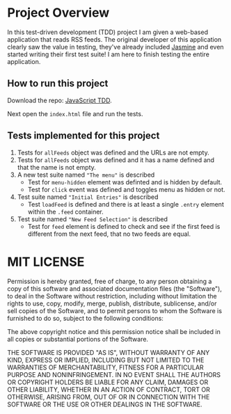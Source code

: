 # Project Overview

In this test-driven development (TDD) project I am given a web-based application that reads RSS feeds. The original developer of this application clearly saw the value in testing, they've already included [Jasmine](http://jasmine.github.io/) and even started writing their first test suite! I am here to finish testing the entire application. 

## How to run this project

Download the repo: [JavaScript TDD](https://github.com/Rolln/FEND-Feed-Reader.git).

Next open the `index.html` file and run the tests. 

## Tests implemented for this project

1. Tests for `allFeeds` object was defined and the URLs are not empty.
2. Tests for `allFeeds` object was defined and it has a name defined and that the name is not empty.
3. A new test suite named `"The menu"` is described
    * Test for `menu-hidden` element was definted and is hidden by default.
    * Test for `click` event was defined and toggles menu as hidden or not.
4. Test suite named `"Initial Entries"` is described
    * Test `loadFeed` is defined and there is at least a single `.entry` element within the `.feed` container.
5. Test suite named `"New Feed Selection"` is described
    * Test for `feed` element is defined to check and see if the first feed is different from the next feed, that no two feeds are equal.


# MIT LICENSE

Permission is hereby granted, free of charge, to any person obtaining a copy of this software and associated documentation files (the "Software"), to deal in the Software without restriction, including without limitation the rights to use, copy, modify, merge, publish, distribute, sublicense, and/or sell copies of the Software, and to permit persons to whom the Software is furnished to do so, subject to the following conditions:

The above copyright notice and this permission notice shall be included in all copies or substantial portions of the Software.

THE SOFTWARE IS PROVIDED "AS IS", WITHOUT WARRANTY OF ANY KIND, EXPRESS OR IMPLIED, INCLUDING BUT NOT LIMITED TO THE WARRANTIES OF MERCHANTABILITY, FITNESS FOR A PARTICULAR PURPOSE AND NONINFRINGEMENT. IN NO EVENT SHALL THE AUTHORS OR COPYRIGHT HOLDERS BE LIABLE FOR ANY CLAIM, DAMAGES OR OTHER LIABILITY, WHETHER IN AN ACTION OF CONTRACT, TORT OR OTHERWISE, ARISING FROM, OUT OF OR IN CONNECTION WITH THE SOFTWARE OR THE USE OR OTHER DEALINGS IN THE SOFTWARE.
